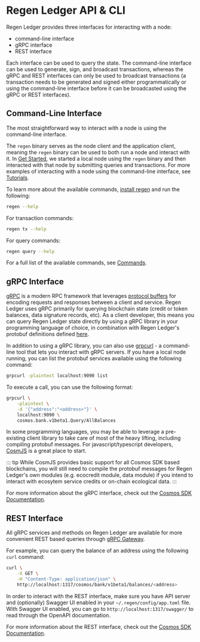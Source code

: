 # Regen Ledger API & CLI

Regen Ledger provides three interfaces for interacting with a node:

- command-line interface
- gRPC interface
- REST interface

Each interface can be used to query the state. The command-line interface can be used to generate, sign, and broadcast transactions, whereas the gRPC and REST interfaces can only be used to broadcast transactions (a transaction needs to be generated and signed either programmatically or using the command-line interface before it can be broadcasted using the gRPC or REST interfaces).

## Command-Line Interface

The most straightforward way to interact with a node is using the command-line interface.

The `regen` binary serves as the node client and the application client, meaning the `regen` binary can be used to both run a node and interact with it. In [Get Started](../get-started/README.md), we started a local node using the `regen` binary and then interacted with that node by submitting queries and transactions. For more examples of interacting with a node using the command-line interface, see [Tutorials](../../tutorials/README.md).

To learn more about the available commands, [install regen](../get-started/README.md#install-regen) and run the following:

```bash
regen --help
```

For transaction commands:

```bash
regen tx --help
```

For query commands:

```bash
regen query --help
```

For a full list of the available commands, see [Commands](../../commands.md).

## gRPC Interface

[gRPC](https://grpc.io/docs/what-is-grpc/introduction/) is a modern RPC framework that leverages [protocol buffers](https://developers.google.com/protocol-buffers) for encoding requests and responses between a client and service. Regen Ledger uses gRPC primarily for querying blockchain state (credit or token balances, data signature records, etc). As a client developer, this means you can query Regen Ledger state directly by using a gRPC library in your programming language of choice, in combination with Regen Ledger's protobuf definitions defined [here](https://buf.build/regen/regen-ledger).

In addition to using a gRPC library, you can also use [grpcurl](https://github.com/fullstorydev/grpcurl) - a command-line tool that lets you interact with gRPC servers. If you have a local node running, you can list the protobuf services available using the following command:

```bash
grpcurl -plaintext localhost:9090 list
```

To execute a call, you can use the following format:

```bash
grpcurl \
    -plaintext \
    -d '{"address":"<address>"}' \
    localhost:9090 \
    cosmos.bank.v1beta1.Query/AllBalances
```

In some programming languages, you may be able to leverage a pre-existing client library to take care of most of the heavy lifting, including compiling protobuf messages. For javascript/typescript developers, [CosmJS](https://github.com/cosmos/cosmjs) is a great place to start.

::: tip
While CosmJS provides basic support for all Cosmos SDK based blockchains, you will still need to compile the protobuf messages for Regen Ledger's own modules (e.g. ecocredit module, data module) if you intend to interact with ecosytem service credits or on-chain ecological data.
:::

For more information about the gRPC interface, check out the [Cosmos SDK Documentation](https://docs.cosmos.network/master/run-node/interact-node.html).

## REST Interface

All gRPC services and methods on Regen Ledger are available for more convenient REST based queries through [gRPC Gateway](https://github.com/grpc-ecosystem/grpc-gateway).

For example, you can query the balance of an address using the following `curl` command:

```bash
curl \
    -X GET \
    -H "Content-Type: application/json" \
    http://localhost:1317/cosmos/bank/v1beta1/balances/<address>
```

In order to interact with the REST interface, make sure you have API server and (optionally) Swagger UI enabled in your `~/.regen/config/app.toml` file. With Swagger UI enabled, you can go to `http://localhost:1317/swagger/` to read through the OpenAPI documentation.

For more information about the REST interface, check out the [Cosmos SDK Documentation](https://docs.cosmos.network/master/run-node/interact-node.html).
